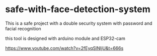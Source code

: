 # safe-with-face-detection-system
This is a safe project with a double security system with password and facial recognition

this tool is designed with arduino module and ESP32-cam

https://www.youtube.com/watch?v=2fEyqSlNIjU&t=666s
